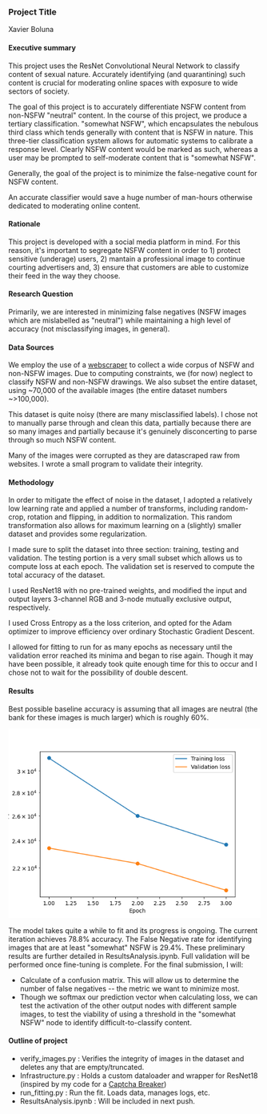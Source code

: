 ### Project Title

Xavier Boluna

#### Executive summary

This project uses the ResNet Convolutional Neural Network to classify content of sexual nature. Accurately identifying (and quarantining) such content is crucial for moderating online spaces with exposure to wide sectors of society.

The goal of this project is to accurately differentiate NSFW content from non-NSFW "neutral" content. In the course of this project, we produce a tertiary classification. "somewhat NSFW", which encapsulates the nebulous third class which tends generally with content that is NSFW in nature. This three-tier classification system allows for automatic systems to calibrate a response level. Clearly NSFW content would be marked as such, whereas a user may be prompted to self-moderate content that is "somewhat NSFW".

Generally, the goal of the project is to minimize the false-negative count for NSFW content.

An accurate classifier would save a huge number of man-hours otherwise dedicated to moderating online content.

#### Rationale
This project is developed with a social media platform in mind. For this reason, it's important to segregate NSFW content in order to 1) protect sensitive (underage) users, 2) mantain a professional image to continue courting advertisers and, 3) ensure that customers are able to customize their feed in the way they choose.

#### Research Question
Primarily, we are interested in minimizing false negatives (NSFW images which are mislabelled as "neutral") while maintaining a high level of accuracy (not misclassifying images, in general).

#### Data Sources
We employ the use of a [webscraper](https://github.com/alex000kim/nsfw_data_scraper) to collect a wide corpus of NSFW and non-NSFW images. Due to computing constraints, we (for now) neglect to classify NSFW and non-NSFW drawings. We also subset the entire dataset, using ~70,000 of the available images (the entire dataset numbers ~>100,000).

This dataset is quite noisy (there are many misclassified labels). I chose not to manually parse through and clean this data, partially because there are so many images and partially because it's genuinely disconcerting to parse through so much NSFW content.

Many of the images were corrupted as they are datascraped raw from websites. I wrote a small program to validate their integrity.

#### Methodology
In order to mitigate the effect of noise in the dataset, I adopted a relatively low learning rate and applied a number of transforms, including random-crop, rotation and flipping, in addition to normalization. This random transformation also allows for maximum learning on a (slightly) smaller dataset and provides some regularization.

I made sure to split the dataset into three section: training, testing and validation. The testing portion is a very small subset which allows us to compute loss at each epoch. The validation set is reserved to compute the total accuracy of the dataset.

I used ResNet18 with no pre-trained weights, and modified the input and output layers 3-channel RGB and 3-node mutually exclusive output, respectively.

I used Cross Entropy as a the loss criterion, and opted for the Adam optimizer to improve efficiency over ordinary Stochastic Gradient Descent.

I allowed for fitting to run for as many epochs as necessary until the validation error reached its minima and began to rise again. Though it may have been possible, it already took quite enough time for this to occur and I chose not to wait for the possibility of double descent.

#### Results
Best possible baseline accuracy is assuming that all images are neutral (the bank for these images is much larger) which is roughly 60%.

![ModelFitting.png](ModelFitting.png)

The model takes quite a while to fit and its progress is ongoing. The current iteration achieves 78.8% accuracy. The False Negative rate for identifying images that are at least "somewhat" NSFW is 29.4%. These preliminary results are further detailed in ResultsAnalysis.ipynb. Full validation will be performed once fine-tuning is complete. For the final submission, I will:

- Calculate of a confusion matrix. This will allow us to determine the number of false negatives -- the metric we want to minimize most.
- Though we softmax our prediction vector when calculating loss, we can test the activation of the other output nodes with different sample images, to test the viability of using a threshold in the "somewhat NSFW" node to identify difficult-to-classify content.

#### Outline of project

- verify_images.py : Verifies the integrity of images in the dataset and deletes any that are empty/truncated.
- Infrastructure.py : Holds a custom dataloader and wrapper for ResNet18 (inspired by my code for a [Captcha Breaker](https://github.com/CaptchaOCR/CNN))
- run_fitting.py : Run the fit. Loads data, manages logs, etc.
- ResultsAnalysis.ipynb : Will be included in next push.
